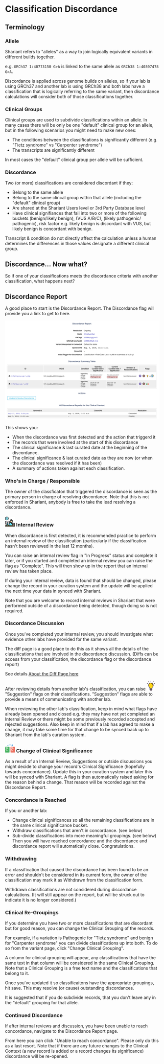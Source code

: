 # Classification Discordance

## Terminology

### Allele
Shariant refers to "alleles" as a way to join logically equivalent variants in different builds together.

e.g. `GRCh37 1:40773150 G>A` is linked to the same allele as `GRCh38 1:40307478 G>A`.

Discordance is applied across genome builds on alleles, so if your lab is using GRCh37 and another lab is using GRCh38 and both labs have a classification that is logically referring to the same variant, then discordance calculations will consider both of those classifications together.

### Clinical Groups
Clinical groups are used to subdivide classifications within an allele. In many cases there will be only be one "default" clinical group for an allele, but in the following scenarios you might need to make new ones:
* The conditions between the classifications is significantly different (e.g. "Tietz syndrome" vs "Carpenter syndrome")
* The transcripts are significantly different

In most cases the "default" clinical group per allele will be sufficient.

### Discordance
Two (or more) classifications are considered discordant if they:
* Belong to the same allele
* Belong to the same clincal group within that allele (including the "default" clinical group)
* Are shared at the Shariant Users level or 3rd Party Database level
* Have clinical signifiances that fall into two or more of the following buckets (benign/likely benign), (VUS A/B/C), (likely pathogenic/ pathogenic), risk factor e.g. likely benign is discordant with VUS, but likely benign is concordant with benign.

Transcript & condition do not directly affect the calculation unless a human determines the differences in those values designate a different clinical group.

## Discordance... Now what?

So if one of your classifications meets the discordance criteria with another classification, what happens next?

## Discordance Report

A good place to start is the Discordance Report. The Discordance flag will provide you a link to get to here.

![](images/discordance_report.png)

This shows you:
* When the discordance was first detected and the action that triggerd it
* The records that were involved at the start of this discordance
* The clinical significance & last curated date at the beginning of the discordance.
* The clinical significance & last curated date as they are now (or when the discordance was resolved if it has been)
* A summary of actions taken against each classification.

### Who's in Charge / Responsible

The owner of the classficaton that triggered the discordance is seen as the primary person in charge of resolving discordance. Note that this is not enforced in Shariant, anybody is free to take the lead resolving a discordance.

### ![](images/work.png) Internal Review

When discordance is first detected, it is recommended practice to perform an internal review of the classification (particularly if the classification hasn't been reviewed in the last 12 months).

You can raise an internal review flag in "In Progress" status and complete it later, or if you started and completed an internal review you can raise the flag as "Complete".
This will then show up in the report that an internal review has taken place.

If during your internal review, data is found that should be changed, please change the record in your curation system and the update will be applied the next time your data in synced with Shariant.

Note that you are welcome to record internal reviews in Shariant that were performed outside of a discordance being detected, though doing so is not required.

### Discordance Discussion

Once you've completed your internal review, you should investigate what evidence other labs have provided for the same variant.

The diff page is a good place to do this as it shows all the details of the classifications that are involved in the discordance discussion. (Diffs can be access from your classification, the discordance flag or the discordance report)

See details [About the Diff Page here](classification_diffs)

After reviewing details from another lab's classification, you can raise ![](images/lightbulb.png) "Suggestion" flags on their classifications. "Suggestion" flags are able to provide a means of communicating with another lab.

When reviewing the other lab's classification, keep in mind what flags have already been opened and closed e.g. they may have not yet completed an Internal Review or there might be some previously recorded accepted and rejected suggestions.
Also keep in mind that if a lab has agreed to make a change, it may take some time for that change to be synced back up to Shariant from the lab's curation system.

### ![](images/exchange.png) Change of Clinical Significance

As a result of an Internal Review, Suggestions or outside discussions you might decide to change your record's Clinical Significance (hopefully towards concordance).
Update this in your curation system and later this will be synced with Shariant. A flag is then automatically raised asking for the reason behind a change. That reason will be recorded against the Discordance Report.

### Concordance is Reached

If you or another lab:
* Change clinical significances so all the remaining classifications are in the same clinical significance bucket.
* Withdraw classifications that aren't in concordance. (see below)
* Sub-divide classifications into more meaningful groupings. (see below)
Then you will have reached concordance and the discordance and discordance report will automatically close. Congratulations.

### Withdrawing

If a classification that caused the discordance has been found to be an error and shouldn't be considered in its current form, the owner of the classification may mark it as Withdrawn from the classification form.

Withdrawn classifications are not considered during discordance calculations.
(It will still appear on the report, but will be struck out to indicate it is no longer considered.)

### Clinical Re-Groupings
If you determine you have two or more classifications that are discordant but for good reason, you can change the Clinical Grouping of the records.

For example, if a variation is Pathogenic for "Tietz syndrome" and benign for "Carpenter syndrome" you can divide classifications up into both.
To do so from the variant page, click "Change Clinical Grouping".

A column for clinical grouping will appear, any classifications that have the same text in that column will be considered in the same Clinical Grouping. Note that a Clinical Grouping is a free text name and the classifications that belong to it.

Once you've updated it so classificaitons have the appropriate groupings, hit save. This may resolve (or cause) outstanding discordances.

It is suggested that if you do subdivide records, that you don't leave any in the "default" grouping for that allele.

### Continued Discordance

If after internal reviews and discussion, you have been unable to reach concordance, navigate to the Discordance Report page.

From here you can click "Unable to reach concordance".
Please only do this as a last resort. Note that if there are any future changes to the Clinical Context (a new record is added or a record changes its significance) discordance will be re-opened.
